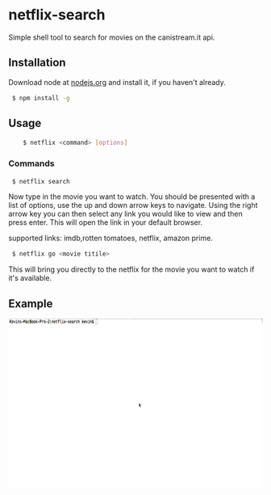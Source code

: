# netflix-search
Simple shell tool to search for movies on the canistream.it api.


## Installation

Download node at [nodejs.org](http://nodejs.org) and install it, if you haven't already. 

```sh
 $ npm install -g
```

 

## Usage
	

```sh
	$ netflix <command> [options]
```

### Commands

```sh
 $ netflix search
```

Now type in the movie you want to watch. You should be presented with a list of options, use the up and down arrow keys to navigate. Using the right arrow key you can then select any link you would like to view and then press enter. This will open the link in your default browser.

supported links: imdb,rotten tomatoes, netflix, amazon prime.


```sh
 $ netflix go <movie titile>
```

This will bring you directly to the netflix for the movie you want to watch if it's available.




## Example
	
![alt tag](https://raw.githubusercontent.com/farrelke/netflix-search/master/screencast.gif)